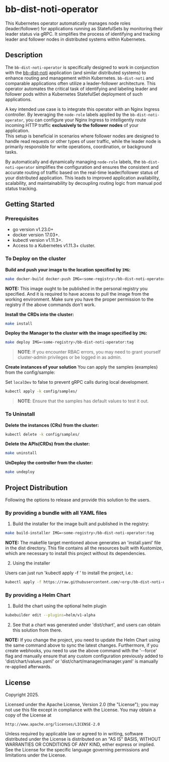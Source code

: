 # bb-dist-noti-operator
This Kubernetes operator automatically manages node roles (leader/follower) 
for applications running as StatefulSets by monitoring their leader status via gRPC. 
It simplifies the process of identifying and tracking leader and follower nodes in distributed systems 
within Kubernetes.



## Description

The `bb-dist-noti-operator` is specifically designed to work in conjunction with the 
[bb-dist-noti](https://github.com/opplieam/bb-dist-noti/) application (and similar distributed systems) to enhance 
routing and management within Kubernetes.  `bb-dist-noti` and comparable applications often utilize a 
leader-follower architecture. This operator automates the critical task of identifying and labeling leader and follower 
pods within a Kubernetes StatefulSet deployment of such applications.

A key intended use case is to integrate this operator with an Nginx Ingress controller. By leveraging the `node-role` 
labels applied by the `bb-dist-noti-operator`, you can configure your Nginx Ingress to intelligently 
route incoming HTTP traffic **exclusively to the follower nodes** of your application.  
This setup is beneficial in scenarios where follower nodes are designed to handle read requests or 
other types of user traffic, while the leader node is primarily responsible for write operations, coordination, 
or background tasks.

By automatically and dynamically managing `node-role` labels, the `bb-dist-noti-operator` simplifies the configuration 
and ensures the consistent and accurate routing of traffic based on the real-time leader/follower status of 
your distributed application. This leads to improved application availability, scalability, 
and maintainability by decoupling routing logic from manual pod status tracking.

## Getting Started

### Prerequisites
- go version v1.23.0+
- docker version 17.03+.
- kubectl version v1.11.3+.
- Access to a Kubernetes v1.11.3+ cluster.

### To Deploy on the cluster
**Build and push your image to the location specified by `IMG`:**

```sh
make docker-build docker-push IMG=<some-registry>/bb-dist-noti-operator:tag
```

**NOTE:** This image ought to be published in the personal registry you specified.
And it is required to have access to pull the image from the working environment.
Make sure you have the proper permission to the registry if the above commands don’t work.

**Install the CRDs into the cluster:**

```sh
make install
```

**Deploy the Manager to the cluster with the image specified by `IMG`:**

```sh
make deploy IMG=<some-registry>/bb-dist-noti-operator:tag
```

> **NOTE**: If you encounter RBAC errors, you may need to grant yourself cluster-admin
privileges or be logged in as admin.

**Create instances of your solution**
You can apply the samples (examples) from the config/sample:

Set `localDev` to false to prevent gRPC calls during local development.

```sh
kubectl apply -k config/samples/
```

>**NOTE**: Ensure that the samples has default values to test it out.

### To Uninstall
**Delete the instances (CRs) from the cluster:**

```sh
kubectl delete -k config/samples/
```

**Delete the APIs(CRDs) from the cluster:**

```sh
make uninstall
```

**UnDeploy the controller from the cluster:**

```sh
make undeploy
```

## Project Distribution

Following the options to release and provide this solution to the users.

### By providing a bundle with all YAML files

1. Build the installer for the image built and published in the registry:

```sh
make build-installer IMG=<some-registry>/bb-dist-noti-operator:tag
```

**NOTE:** The makefile target mentioned above generates an 'install.yaml'
file in the dist directory. This file contains all the resources built
with Kustomize, which are necessary to install this project without its
dependencies.

2. Using the installer

Users can just run 'kubectl apply -f <URL for YAML BUNDLE>' to install
the project, i.e.:

```sh
kubectl apply -f https://raw.githubusercontent.com/<org>/bb-dist-noti-operator/<tag or branch>/dist/install.yaml
```

### By providing a Helm Chart

1. Build the chart using the optional helm plugin

```sh
kubebuilder edit --plugins=helm/v1-alpha
```

2. See that a chart was generated under 'dist/chart', and users
can obtain this solution from there.

**NOTE:** If you change the project, you need to update the Helm Chart
using the same command above to sync the latest changes. Furthermore,
if you create webhooks, you need to use the above command with
the '--force' flag and manually ensure that any custom configuration
previously added to 'dist/chart/values.yaml' or 'dist/chart/manager/manager.yaml'
is manually re-applied afterwards.


## License

Copyright 2025.

Licensed under the Apache License, Version 2.0 (the "License");
you may not use this file except in compliance with the License.
You may obtain a copy of the License at

    http://www.apache.org/licenses/LICENSE-2.0

Unless required by applicable law or agreed to in writing, software
distributed under the License is distributed on an "AS IS" BASIS,
WITHOUT WARRANTIES OR CONDITIONS OF ANY KIND, either express or implied.
See the License for the specific language governing permissions and
limitations under the License.

